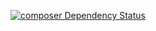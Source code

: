 [![composer Dependency Status](https://www.versioneye.com/user/projects/554625b22405498a1d000002/badge.svg?style=flat)](https://www.versioneye.com/user/projects/554625b22405498a1d000002)